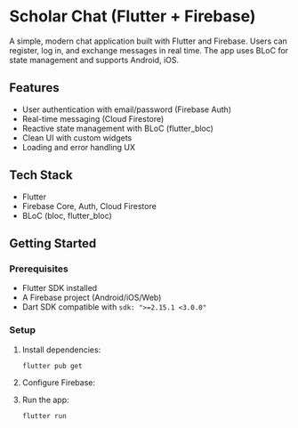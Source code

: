 # Scholar Chat (Flutter + Firebase)

A simple, modern chat application built with Flutter and Firebase. Users can register, log in, and exchange messages in real time. The app uses BLoC for state management and supports Android, iOS.

## Features
- User authentication with email/password (Firebase Auth)
- Real-time messaging (Cloud Firestore)
- Reactive state management with BLoC (flutter_bloc)
- Clean UI with custom widgets
- Loading and error handling UX

## Tech Stack
- Flutter
- Firebase Core, Auth, Cloud Firestore
- BLoC (bloc, flutter_bloc)

## Getting Started

### Prerequisites
- Flutter SDK installed
- A Firebase project (Android/iOS/Web)
- Dart SDK compatible with `sdk: ">=2.15.1 <3.0.0"`

### Setup
1. Install dependencies:
   ```bash
   flutter pub get
   ```

2. Configure Firebase:  

3. Run the app:
   ```bash
   flutter run
   ```